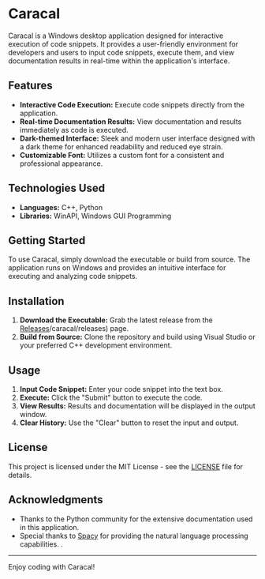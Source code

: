 # Caracal

Caracal is a Windows desktop application designed for interactive execution of code snippets. It provides a user-friendly environment for developers and users to input code snippets, execute them, and view documentation results in real-time within the application's interface.

## Features

- **Interactive Code Execution:** Execute code snippets directly from the application.
- **Real-time Documentation Results:** View documentation and results immediately as code is executed.
- **Dark-themed Interface:** Sleek and modern user interface designed with a dark theme for enhanced readability and reduced eye strain.
- **Customizable Font:** Utilizes a custom font for a consistent and professional appearance.

## Technologies Used

- **Languages:** C++, Python
- **Libraries:** WinAPI, Windows GUI Programming

## Getting Started

To use Caracal, simply download the executable or build from source. The application runs on Windows and provides an intuitive interface for executing and analyzing code snippets.

## Installation

1. **Download the Executable:** Grab the latest release from the [Releases](https://github.com/Jay-SCM/caracal)/caracal/releases) page.
2. **Build from Source:** Clone the repository and build using Visual Studio or your preferred C++ development environment.

## Usage

1. **Input Code Snippet:** Enter your code snippet into the text box.
2. **Execute:** Click the "Submit" button to execute the code.
3. **View Results:** Results and documentation will be displayed in the output window.
4. **Clear History:** Use the "Clear" button to reset the input and output.


## License

This project is licensed under the MIT License - see the [LICENSE](LICENSE) file for details.

## Acknowledgments

- Thanks to the Python community for the extensive documentation used in this application.
- Special thanks to [Spacy](https://spacy.io/) for providing the natural language processing capabilities.
.

---

Enjoy coding with Caracal!
